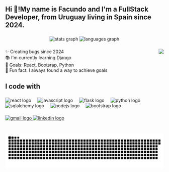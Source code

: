<h2 align="left">Hi 👋!My name is Facundo and I'm a FullStack Developer, from Uruguay living in Spain since 2024.</h2>

###

<div align="center">
  <img src="https://github-readme-stats.vercel.app/api?username=facuscrollini&hide_title=false&hide_rank=false&show_icons=true&include_all_commits=true&count_private=true&theme=ayu-mirage&disable_animations=false&locale=en&hide_border=false" height="150" alt="stats graph"  />
  <img src="https://github-readme-stats.vercel.app/api/top-langs?username=facuscrollini&locale=en&hide_title=false&layout=compact&card_width=320&langs_count=5&theme=ayu-mirage&hide_border=false" height="150" alt="languages graph"  />
</div>

###

<img align="right" height="150" src="https://media.tenor.com/ev8UUqNOIm0AAAAj/snoop-dogg-dance.gif"  />

###

<p align="left">✨ Creating bugs since 2024 <br>📚 I'm currently learning Django<br>🎯 Goals: React, Bootsrap, Python<br>🎲 Fun fact: I always found a way to achieve goals</p>

###

<h2 align="left">I code with</h2>

###

<div align="left">
   <img src="https://cdn.jsdelivr.net/gh/devicons/devicon/icons/react/react-original.svg" height="40" alt="react logo"  />
  <img width="12" />
  <img src="https://cdn.jsdelivr.net/gh/devicons/devicon/icons/javascript/javascript-original.svg" height="40" alt="javascript logo"  />
  <img width="12" />
  <img src="https://cdn.jsdelivr.net/gh/devicons/devicon/icons/flask/flask-original.svg" height="40" alt="flask logo"  />
  <img width="12" />
  <img src="https://cdn.jsdelivr.net/gh/devicons/devicon/icons/python/python-original.svg" height="40" alt="python logo"  />
  <img width="12" />
  <img src="https://cdn.jsdelivr.net/gh/devicons/devicon/icons/sqlalchemy/sqlalchemy-original.svg" height="40" alt="sqlalchemy logo"  />
  <img width="12" />
  <img src="https://cdn.jsdelivr.net/gh/devicons/devicon/icons/nodejs/nodejs-original.svg" height="40" alt="nodejs logo"  />
  <img width="12" />
  <img src="https://cdn.jsdelivr.net/gh/devicons/devicon/icons/bootstrap/bootstrap-original.svg" height="40" alt="bootstrap logo"  />

</div>

###

<div align="left">
  <a href="mailto:facuscrollinic@gmail.com" targat="_blank">
  <img src="https://img.shields.io/static/v1?message=Gmail&logo=gmail&label=&color=D14836&logoColor=white&labelColor=&style=for-the-badge" height="35" alt="gmail logo"  />
  </a>
<a href="https://www.linkedin.com/in/facundoscrollini/" target="_blank">
  <img src="https://img.shields.io/static/v1?message=LinkedIn&logo=linkedin&label=&color=0077B5&logoColor=white&labelColor=&style=for-the-badge" height="35" alt="linkedin logo"  />
  </a>
</div>

###

<br clear="both">

<img src="https://raw.githubusercontent.com/facuscrollini/facuscrollini/output/snake.svg" alt="Snake animation" />

###




